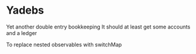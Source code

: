# Yadebs
Yet another double entry bookkeeping 
It should at least get some accounts and a ledger


To replace nested observables with switchMap